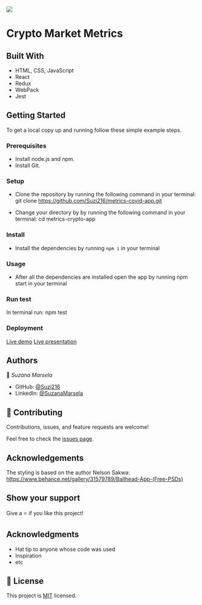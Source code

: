![](https://img.shields.io/badge/Microverse-blueviolet)

# Crypto Market Metrics



## Built With

- HTML, CSS, JavaScript
- React
- Redux
- WebPack
- Jest

## Getting Started

To get a local copy up and running follow these simple example steps.

### Prerequisites

- Install node.js and npm.
- Install Git.

### Setup

- Clone the repository by running the following command in your terminal:
    git clone https://github.com/Suzi216/metrics-covid-app.git

- Change your directory by by running the following command in your terminal:
    cd metrics-crypto-app

### Install
- Install the dependencies by running `npm i` in your terminal

### Usage

- After all the dependencies are installed open the app by running npm start in your terminal

### Run test

In terminal run: npm test

### Deployment

[Live demo](https://hilarious-creponne-14fd5c.netlify.app)
[Live presentation](https://www.loom.com/share/930419566b434fd79fe1be415705d0c2)

## Authors

👤 *Suzana Marsela*

- GitHub: [@Suzi216](https://github.com/Suzi216)
- LinkedIn: [@SuzanaMarsela](https://www.linkedin.com/in/suzana-marsela-674900154/)


## 🤝 Contributing

Contributions, issues, and feature requests are welcome!

Feel free to check the [issues page](../../issues/).

## Acknowledgements

The styling is based on the author Nelson Sakwa: https://www.behance.net/gallery/31579789/Ballhead-App-(Free-PSDs)

## Show your support

Give a ⭐️ if you like this project!

## Acknowledgments

- Hat tip to anyone whose code was used
- Inspiration
- etc

## 📝 License

This project is [MIT](./MIT.md) licensed.
